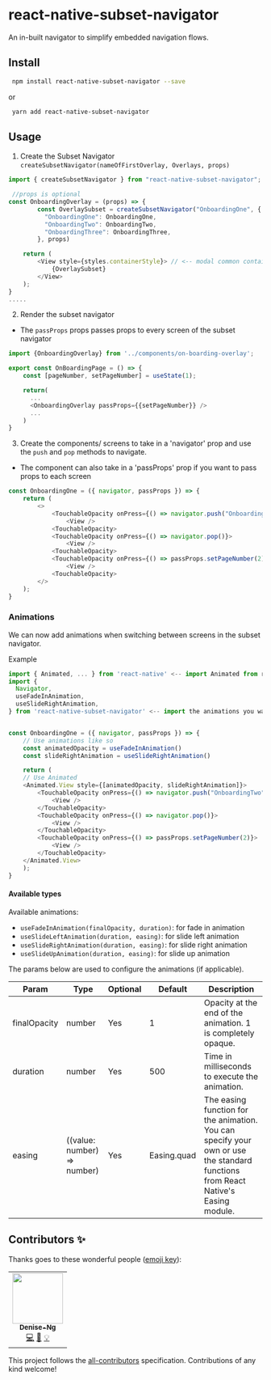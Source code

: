 # react-native-subset-navigator
An in-built navigator to simplify embedded navigation flows.


## Install

```sh
 npm install react-native-subset-navigator --save
```

or

```sh
 yarn add react-native-subset-navigator
```

## Usage

1. Create the Subset Navigator
`createSubsetNavigator(nameOfFirstOverlay, Overlays, props)`

````js
import { createSubsetNavigator } from "react-native-subset-navigator";

 //props is optional
const OnboardingOverlay = (props) => {
        const OverlaySubset = createSubsetNavigator("OnboardingOne", {
          "OnboardingOne": OnboardingOne,
          "OnboardingTwo": OnboardingTwo,
          "OnboardingThree": OnboardingThree,
        }, props)

    return (
        <View style={styles.containerStyle}> // <-- modal common container
            {OverlaySubset}
        </View> 
    );
}
.....
````

2. Render the subset navigator
- The `passProps` props passes props to every screen of the subset navigator 

````js
import {OnboardingOverlay} from '../components/on-boarding-overlay';

export const OnBoardingPage = () => {
    const [pageNumber, setPageNumber] = useState(1);

    return(
      ...
      <OnboardingOverlay passProps={{setPageNumber}} />
      ...
    )
}
````

3. Create the components/ screens to take in a 'navigator' prop and use the `push` and `pop` methods to navigate.
- The component can also take in a 'passProps' prop if you want to pass props to each screen
````js
const OnboardingOne = ({ navigator, passProps }) => {
    return (
        <>
            <TouchableOpacity onPress={() => navigator.push("OnboardingTwo")}>
                <View />
            <TouchableOpacity>
            <TouchableOpacity onPress={() => navigator.pop()}>
                <View />
            <TouchableOpacity>
            <TouchableOpacity onPress={() => passProps.setPageNumber(2)}>
                <View />
            <TouchableOpacity>
        </>
    );
}
````

### Animations
We can now add animations when switching between screens in the subset navigator.

Example
````js
import { Animated, ... } from 'react-native' <-- import Animated from react-native
import {
  Navigator,
  useFadeInAnimation,
  useSlideRightAnimation,
} from 'react-native-subset-navigator' <-- import the animations you want


const OnboardingOne = ({ navigator, passProps }) => {
    // Use animations like so
    const animatedOpacity = useFadeInAnimation()
    const slideRightAnimation = useSlideRightAnimation()

    return (
    // Use Animated
    <Animated.View style={[animatedOpacity, slideRightAnimation]}>
        <TouchableOpacity onPress={() => navigator.push("OnboardingTwo")}>
            <View />
        </TouchableOpacity>
        <TouchableOpacity onPress={() => navigator.pop()}>
            <View />
        </TouchableOpacity>
        <TouchableOpacity onPress={() => passProps.setPageNumber(2)}>
            <View />
        </TouchableOpacity>
    </Animated.View>
    );
}
````

#### Available types 
Available animations:
- `useFadeInAnimation(finalOpacity, duration)`: for fade in animation
- `useSlideLeftAnimation(duration, easing)`: for slide left animation
- `useSlideRightAnimation(duration, easing)`: for slide right animation
- `useSlideUpAnimation(duration, easing)`: for slide up animation

The params below are used to configure the animations (if applicable).

| Param        | Type          | Optional  | Default | Description                                                                             |
| ------------ | ------------- | --------- | ------- | --------------------------------------------------------------------------------------- |
| finalOpacity | number         | Yes      | 1      | Opacity at the end of the animation. 1 is completely opaque.                             |
| duration     | number         | Yes      | 500    | Time in milliseconds to execute the animation.                                           |
| easing       | ((value: number) => number)| Yes | Easing.quad | The easing function for the animation. You can specify your own or use the standard functions from React Native's Easing module.              |


## Contributors ✨

Thanks goes to these wonderful people ([emoji key](https://allcontributors.org/docs/en/emoji-key)):

<!-- ALL-CONTRIBUTORS-LIST:START - Do not remove or modify this section -->
<!-- prettier-ignore-start -->
<!-- markdownlint-disable -->
<table>
  <tr>
    <td align="center"><a href="https://github.com/Denise-Ng"><img src="https://avatars.githubusercontent.com/u/50568634?v=4?s=100" width="100px;" alt=""/><br /><sub><b>Denise-Ng</b></sub></a><br /><a href="https://github.com/Aspect Apps/react-native-subset-navigator/commits?author=Denise-Ng" title="Code">💻</a> <a href="https://github.com/Aspect Apps/react-native-subset-navigator/commits?author=Denise-Ng" title="Documentation">📖</a> <a href="#example-Denise-Ng" title="Examples">💡</a></td>
  </tr>
</table>

<!-- markdownlint-restore -->
<!-- prettier-ignore-end -->

<!-- ALL-CONTRIBUTORS-LIST:END -->

This project follows the [all-contributors](https://github.com/all-contributors/all-contributors) specification. Contributions of any kind welcome!